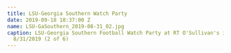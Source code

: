 ```yaml
---
title: LSU-Georgia Southern Watch Party
date: 2019-09-18 18:37:00 Z
name: LSU-GaSouthern_2019-08-31_02.jpg
caption: LSU-Georgia Southern Football Watch Party at RT O'Sullivan's in Scottsdale,
  8/31/2019 (2 of 6)
---
```


